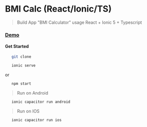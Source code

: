 # BMI Calc (React/Ionic/TS)

> Build App "BMI Calculator" usage React + Ionic 5 + Typescript

### [Demo](http://react-ionic-ts-bmi-calc-ab.surge.sh)

#### Get Started
```sh
   git clone 
```
```sh
   ionic serve 
```
or 
```sh
   npm start
```

> Run on Android
```sh
   ionic capacitor run android
```

> Run on IOS
```sh
   ionic capacitor run ios
```

